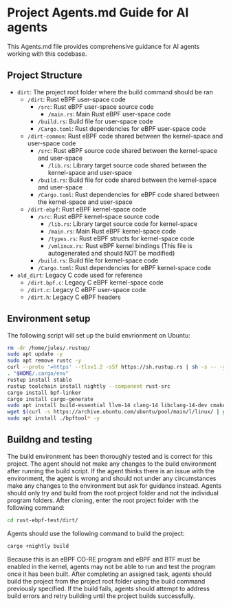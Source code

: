 # Project Agents.md Guide for AI agents

This Agents.md file provides comprehensive guidance for AI agents working with this codebase.

## Project Structure 

- `dirt`: The project root folder where the build command should be ran
  - `/dirt`: Rust eBPF user-space code
    - `/src`: Rust eBPF user-space source code
	  - `/main.rs`: Main Rust eBPF user-space code
	- `/build.rs`: Build file for user-space code
	- `/Cargo.toml`: Rust dependencies for eBPF user-space code
  - `/dirt-common`: Rust eBPF code shared between the kernel-space and user-space code
    - `/src`: Rust eBPF source code shared between the kernel-space and user-space
	  - `/lib.rs`: Library target source code shared between the kernel-space and user-space
	- `/build.rs`: Build file for code shared between the kernel-space and user-space
	- `/Cargo.toml`: Rust dependencies for eBPF code shared between the kernel-space and user-space
  - `/dirt-ebpf`: Rust eBPF kernel-space code
    - `/src`: Rust eBPF kernel-space source code
	  - `/lib.rs`: Library target source code for kernel-space
	  - `/main.rs`: Main Rust eBPF kernel-space code
	  - `/types.rs`: Rust eBPF structs for kernel-space code
	  - `/vmlinux.rs`: Rust eBPF kernel bindings (This file is autogenerated and should NOT be modified)
	- `/build.rs`: Build file for kernel-space code
	- `/Cargo.toml`: Rust dependencies for eBPF kernel-space code
- `old_dirt`: Legacy C code used for reference
  - `/dirt.bpf.c`: Legacy C eBPF kernel-space code
  - `/dirt.c`: Legacy C eBPF user-space code
  - `/dirt.h`: Legacy C eBPF headers

## Environment setup

The following script will set up the build envrionment on Ubuntu:

```bash
rm -dr /home/jules/.rustup/
sudo apt update -y
sudo apt remove rustc -y
curl --proto '=https' --tlsv1.2 -sSf https://sh.rustup.rs | sh -s -- -y
. "$HOME/.cargo/env"
rustup install stable
rustup toolchain install nightly --component rust-src
cargo install bpf-linker
cargo install cargo-generate
sudo apt install build-essential llvm-14 clang-14 libclang-14-dev cmake libssl-dev pkg-config python3 git -y
wget $(curl -s https://archive.ubuntu.com/ubuntu/pool/main/l/linux/ | grep -oP 'bpftool_[^"]+_amd64.deb' | sort -V | tail -1 | awk '{print "https://archive.ubuntu.com/ubuntu/pool/main/l/linux/" $1}')
sudo apt install ./bpftool* -y
```

## Buildng and testing

The build environment has been thoroughly tested and is correct for this project. The agent should not make any changes to the build environment after running the build script. If the agent thinks there is an issue with the environment, the agent is wrong and should not under any circumstances make any changes to the environment but ask for guidance instead.
Agents should only try and build from the root project folder and not the individual program folders. After cloning, enter the root project folder with the following command:

```bash
cd rust-ebpf-test/dirt/
```
Agents should use the following command to build the project:

```bash
cargo +nightly build
```

Because this is an eBPF CO-RE program and eBPF and BTF must be enabled in the kernel, agents may not be able to run and test the program once it has been built. After completing an assigned task, agents should build the project from the project root folder using the build command previously specified. If the build fails, agents should attempt to address build errors and retry building until the project builds successfully.
